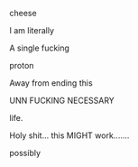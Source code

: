 cheese

I am literally

A single fucking

proton

Away from ending this

UNN
FUCKING
NECESSARY

life.

Holy shit... this MIGHT work.......

possibly
